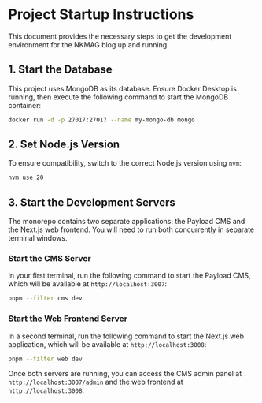 # Project Startup Instructions

This document provides the necessary steps to get the development environment for the NKMAG blog up and running.

## 1. Start the Database

This project uses MongoDB as its database. Ensure Docker Desktop is running, then execute the following command to start the MongoDB container:

```bash
docker run -d -p 27017:27017 --name my-mongo-db mongo
```

## 2. Set Node.js Version

To ensure compatibility, switch to the correct Node.js version using `nvm`:

```bash
nvm use 20
```

## 3. Start the Development Servers

The monorepo contains two separate applications: the Payload CMS and the Next.js web frontend. You will need to run both concurrently in separate terminal windows.

### Start the CMS Server

In your first terminal, run the following command to start the Payload CMS, which will be available at `http://localhost:3007`:

```bash
pnpm --filter cms dev
```

### Start the Web Frontend Server

In a second terminal, run the following command to start the Next.js web application, which will be available at `http://localhost:3008`:

```bash
pnpm --filter web dev
```

Once both servers are running, you can access the CMS admin panel at `http://localhost:3007/admin` and the web frontend at `http://localhost:3008`.
